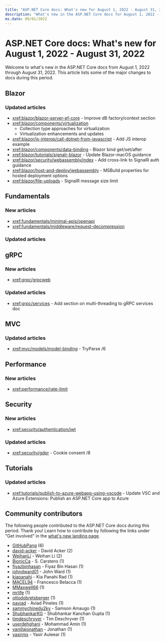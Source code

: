 ```yaml
---
title: "ASP.NET Core docs: What's new for August 1, 2022 - August 31, 2022"
description: "What's new in the ASP.NET Core docs for August 1, 2022 - August 31, 2022."
ms.date: 09/01/2022
---
```


# ASP.NET Core docs: What's new for August 1, 2022 - August 31, 2022

Welcome to what's new in the ASP.NET Core docs from August 1, 2022 through August 31, 2022. This article lists some of the major changes to docs during this period.

## Blazor

### Updated articles

- <xref:blazor/blazor-server-ef-core> - Improve dB factory/context section
- <xref:blazor/components/virtualization>
  - Collection type approaches for virtualization
  - Virtualization enhancements and updates
- <xref:blazor/js-interop/call-dotnet-from-javascript> - Add JS interop example
- <xref:blazor/components/data-binding> - Blazor bind get/set/after
- <xref:blazor/tutorials/signalr-blazor> - Update Blazor-macOS guidance
- <xref:blazor/security/webassembly/index> - Add cross-link to SignalR auth guidance
- <xref:blazor/host-and-deploy/webassembly> - MSBuild properties for hosted deployment options
- <xref:blazor/file-uploads> - SignalR message size limit

## Fundamentals

### New articles

- <xref:fundamentals/minimal-apis/openapi>
- <xref:fundamentals/middleware/request-decompression>

### Updated articles

## gRPC

### New articles

- <xref:grpc/grpcweb>

### Updated articles

- <xref:grpc/services> - Add section on multi-threading to gRPC services doc

## MVC

### Updated articles

- <xref:mvc/models/model-binding> - TryParse /6

## Performance

### New articles

- <xref:performance/rate-limit>

## Security

### New articles

- <xref:security/authentication/jwt>

### Updated articles

- <xref:security/gdpr> - Cookie consent /8

## Tutorials

### Updated articles

- <xref:tutorials/publish-to-azure-webapp-using-vscode> - Update VSC and Azure Extensions: Publish an ASP.NET Core app to Azure

## Community contributors

The following people contributed to the ASP.NET Core docs during this period. Thank you! Learn how to contribute by following the links under "Get involved" in the [what's new landing page](index.yml).

- [GitHubPang](https://github.com/GitHubPang) (6)
- [david-acker](https://github.com/david-acker) - David Acker (2)
- [WeihanLi](https://github.com/WeihanLi) - Weihan Li (2)
- [BionicCa](https://github.com/BionicCa) - S. Carstens (1)
- [fiyazbinhasan](https://github.com/fiyazbinhasan) - Fiyaz Bin Hasan (1)
- [johndward01](https://github.com/johndward01) - John Ward (1)
- [kiapanahi](https://github.com/kiapanahi) - Kia Panahi Rad (1)
- [MACEL94](https://github.com/MACEL94) - Francesco Belacca (1)
- [MMaxwell66](https://github.com/MMaxwell66) (1)
- [mrlife](https://github.com/mrlife) (1)
- [ottodobretsberger](https://github.com/ottodobretsberger) (1)
- [paviad](https://github.com/paviad) - Aviad Pineles (1)
- [sammychinedu2ky](https://github.com/sammychinedu2ky) - Samson Amaugo (1)
- [ShubhankarKG](https://github.com/ShubhankarKG) - Shubhankar Kanchan Gupta (1)
- [timdeschryver](https://github.com/timdeschryver) - Tim Deschryver (1)
- [userdehghani](https://github.com/userdehghani) - Mohammad Amin (1)
- [vanillajonathan](https://github.com/vanillajonathan) - Jonathan (1)
- [yasirmx](https://github.com/yasirmx) - Yasir Auleear (1)
